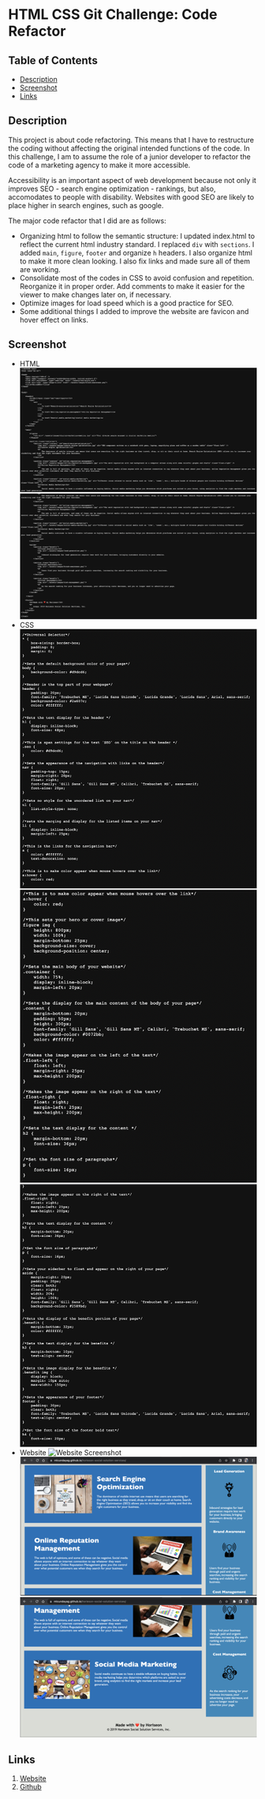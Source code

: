 # HTML CSS Git Challenge: Code Refactor


## Table of Contents

* [Description](#description)
* [Screenshot](#screenshot)
* [Links](#links)

## Description
This project is about code refactoring. This means that I have to restructure the coding without affecting the original intended functions of the code. In this challenge, I am to assume the role of a junior developer to refactor the code of a marketing agency to make it more accessible. 

Accessibility is an important aspect of web development because not only it improves SEO - search engine optimization - rankings, but also, accomodates to people with disability. Websites with good SEO are likely to place higher in search engines, such as google. 

The major code refactor that I did are as follows:
* Organizing html to follow the semantic structure: I updated index.html to reflect the current html industry standard. I replaced `div` with `sections`. I added `main`, `figure`, `footer` and organize `h` headers. I also organize html to make it more clean looking. I also fix links and made sure all of them are working. 
* Consolidate most of the codes in CSS to avoid confusion and repetition. Reorganize it in proper order. Add comments to make it easier for the viewer to make changes later on, if necessary. 
* Optimize images for load speed which is a good practice for SEO. 
* Some additional things I added to improve the website are favicon and hover effect on links. 

## Screenshot
- HTML
![HTML Screenshot](./assets/images/screenshots/html-screenshot-1.png)
![HTML Screenshot](./assets/images/screenshots/html-screenshot-2.png)
- CSS
![CSS Screenshot](./assets/images/screenshots/css-screenshot-1.png)
![CSS Screenshot](./assets/images/screenshots/css-screenshot-2.png)
![CSS Screenshot](./assets/images/screenshots/css-screenshot-3.png)
- Website
![Website Screenshot](./assets/images/screenshots/website-screenshot-1.png)
![Website Screenshot](./assets/images/screenshots/website-screenshot-2.png)
![Website Screenshot](./assets/images/screenshots/website-screenshot-3.png)

## Links
1. [Website](https://mlcundayag.github.io/horieson-social-solution-services/)
2. [Github](https://github.com/mlcundayag/horieson-social-solution-services)